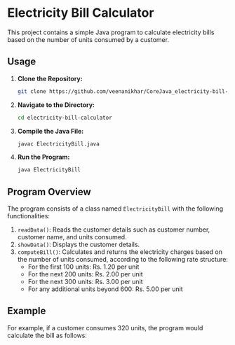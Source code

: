 # Electricity Bill Calculator

This project contains a simple Java program to calculate electricity bills based on the number of units consumed by a customer.

## Usage

1. **Clone the Repository:**
    ```bash
    git clone https://github.com/veenanikhar/CoreJava_electricity-bill-calculator.git
    ```

2. **Navigate to the Directory:**
    ```bash
    cd electricity-bill-calculator
    ```

3. **Compile the Java File:**
    ```bash
    javac ElectricityBill.java
    ```

4. **Run the Program:**
    ```bash
    java ElectricityBill
    ```

## Program Overview

The program consists of a class named `ElectricityBill` with the following functionalities:

1. `readData()`: Reads the customer details such as customer number, customer name, and units consumed.
2. `showData()`: Displays the customer details.
3. `computeBill()`: Calculates and returns the electricity charges based on the number of units consumed, according to the following rate structure:
    - For the first 100 units: Rs. 1.20 per unit
    - For the next 200 units: Rs. 2.00 per unit
    - For the next 300 units: Rs. 3.00 per unit
    - For any additional units beyond 600: Rs. 5.00 per unit

## Example

For example, if a customer consumes 320 units, the program would calculate the bill as follows:
